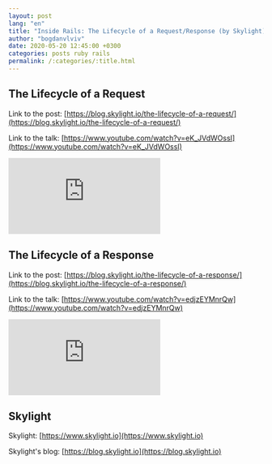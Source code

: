 ```yaml
---
layout: post
lang: "en"
title: "Inside Rails: The Lifecycle of a Request/Response (by Skylight)"
author: "bogdanvlviv"
date: 2020-05-20 12:45:00 +0300
categories: posts ruby rails
permalink: /:categories/:title.html
---
```


## The Lifecycle of a Request

Link to the post: [https://blog.skylight.io/the-lifecycle-of-a-request/](https://blog.skylight.io/the-lifecycle-of-a-request/)

Link to the talk: [https://www.youtube.com/watch?v=eK_JVdWOssI](https://www.youtube.com/watch?v=eK_JVdWOssI)

<iframe src="https://www.youtube.com/embed/eK_JVdWOssI" frameborder="0" allowfullscreen></iframe>

## The Lifecycle of a Response

Link to the post: [https://blog.skylight.io/the-lifecycle-of-a-response/](https://blog.skylight.io/the-lifecycle-of-a-response/)

Link to the talk: [https://www.youtube.com/watch?v=edjzEYMnrQw](https://www.youtube.com/watch?v=edjzEYMnrQw)

<iframe src="https://www.youtube.com/embed/edjzEYMnrQw" frameborder="0" allowfullscreen></iframe>

## Skylight

Skylight: [https://www.skylight.io](https://www.skylight.io)

Skylight's blog: [https://blog.skylight.io](https://blog.skylight.io)
